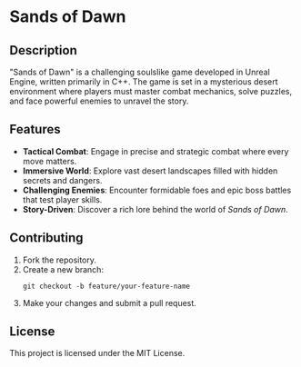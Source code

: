 # Sands of Dawn

## Description
"Sands of Dawn" is a challenging soulslike game developed in Unreal Engine, written primarily in C++. The game is set in a mysterious desert environment where players must master combat mechanics, solve puzzles, and face powerful enemies to unravel the story.

## Features
- **Tactical Combat**: Engage in precise and strategic combat where every move matters.
- **Immersive World**: Explore vast desert landscapes filled with hidden secrets and dangers.
- **Challenging Enemies**: Encounter formidable foes and epic boss battles that test player skills.
- **Story-Driven**: Discover a rich lore behind the world of *Sands of Dawn*.

## Contributing
1. Fork the repository.
2. Create a new branch:
    ```
    git checkout -b feature/your-feature-name
    ```
3. Make your changes and submit a pull request.

## License
This project is licensed under the MIT License.

